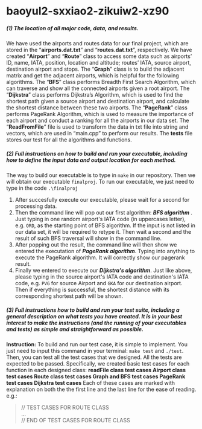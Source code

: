 # baoyul2-sxxiao2-zikuiw2-xz90
##### (1) The location of all major code, data, and results.
We have used the airports and routes data for our final project, which are stored in the “**airports.dat.txt**” and “**routes.dat.txt**”, respectively. 
We have created “**Airport**” and “**Route**” class to access some data such as airports’ ID, name, IATA, position, location and altitude; routes’ IATA, source airport, destination airport and stops. 
The “**Graph**” class is to build the adjacent matrix and get the adjacent airports, which is helpful for the following algorithms. 
The “**BFS**” class performs Breadth First Search Algorithm, which can traverse and show all the connected airports given a root airport. 
The “**Dijkstra**” class performs Dijkstra’s Algorithm, which is used to find the shortest path given a source airport and destination airport, and calculate the shortest distance between these two airports. 
The “**PageRank**” class performs PageRank Algorithm, which is used to measure the importance of each airport and conduct a ranking for all the airports in our data set. 
The “**ReadFromFile**” file is used to transform the data in txt file into string and vectors, which are used in “main.cpp” to perform our results. 
The **tests** file stores our test for all the algorithms and functions. 

##### (2) Full instructions on how to build and run your executable, including how to define the input data and output location for each method. 
The way to build our executable is to type in `make` in our repository. Then we will obtain our executable `finalproj`. To run our executable, we just need to type in the code `.\finalproj`
1. After succesfully execute our executable, please wait for a second for processing data.
2. Then the command line will pop out our first algorithm: ***BFS algorithm*** . Just typing in one random airport's IATA code (in uppercases letter), e.g. `ORD`, as the starting point of BFS algorithm. If the input is not listed in our data set, it will be required to retype it. Then wait a second and the result of such BFS traversal will show in the command line.
3. After popping out the result, the command line will then show we entered the executation of ***PageRank algorithm***. Typing into anything to execute the PageRank algorithm. It will correctly show our pagerank result.
4. Finally we entered to execute our ***Dijkstra's algorithm***. Just like above, please typing in the source airport's IATA code and destination's IATA code, e.g. `PVG` for source Airport and `GKA` for our destination airport. Then if everything is successful, the shortest distance with its corresponding shortest path will be shown.

##### (3) Full instructions how to build and run your test suite, including a general description on what tests you have created. It is in your best interest to make the instructions (and the running of your executables and tests) as simple and straightforward as possible.
**Instruction:**
To build and run our test case, it is simple to implement. You just need to input this command in your terminal: `make test` and `./test`. Then, you can test all the test cases that we designed. All the tests are expected to be passed.
Specifically, we created basic test cases for each function in each designed class:
**readFile class test cases 
Airport class test cases
Route class test cases
Graph and BFS test cases
PageRank test cases
Dijkstra test cases**
Each of these cases are marked with explanation on both the the first line and the last line for the ease of reading. e.g.: 
>// TEST CASES FOR ROUTE CLASS <br>
... <br>
// END OF TEST CASES FOR ROUTE CLASS

